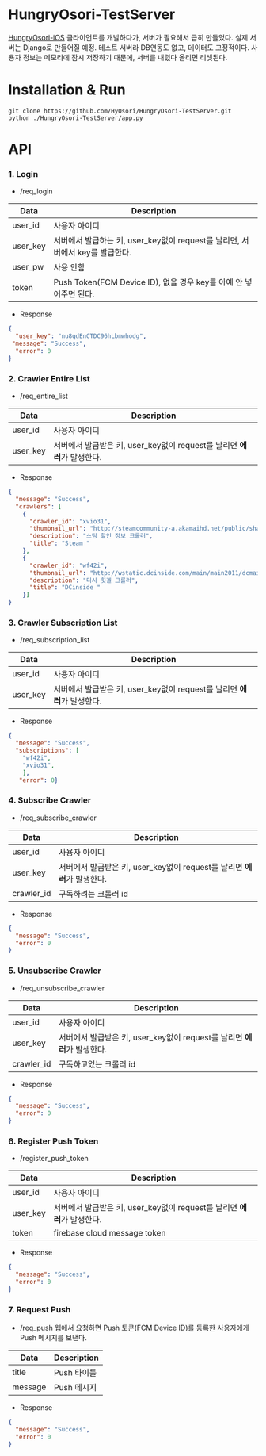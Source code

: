 # HungryOsori-TestServer
[HungryOsori-iOS](https://github.com/HyOsori/HungryOsori-iOS) 클라이언트를 개발하다가, 서버가 필요해서 급히 만들었다. 실제 서버는 Django로 만들어질 예정. 테스트 서버라 DB연동도 없고, 데이터도 고정적이다.
사용자 정보는 메모리에 잠시 저장하기 때문에, 서버를 내렸다 올리면 리셋된다.

# Installation & Run
```
git clone https://github.com/HyOsori/HungryOsori-TestServer.git
python ./HungryOsori-TestServer/app.py
```

# API
### 1. Login
- /req_login

|Data|Description|
|----|-----------|
|user_id|사용자 아이디|
|user_key|서버에서 발급하는 키, user_key없이 request를 날리면, 서버에서 key를 발급한다.|
|user_pw|사용 안함|
|token|Push Token(FCM Device ID), 없을 경우 key를 아예 안 넣어주면 된다.|

- Response
```JSON
{
  "user_key": "nu8qdEnCTDC96hLbmwhodg",
 "message": "Success",
  "error": 0
}
```

### 2. Crawler Entire List
- /req_entire_list

|Data|Description|
|----|-----------|
|user_id|사용자 아이디|
|user_key|서버에서 발급받은 키, user_key없이 request를 날리면 <B>에러</B>가 발생한다.|

- Response
```JSON
{
  "message": "Success",
  "crawlers": [
    {
      "crawler_id": "xvio31",
      "thumbnail_url": "http://steamcommunity-a.akamaihd.net/public/shared/images/header/globalheader_logo.png",
      "description": "스팀 할인 정보 크롤러",
      "title": "Steam "
    },
    {
      "crawler_id": "wf42i",
      "thumbnail_url": "http://wstatic.dcinside.com/main/main2011/dcmain/logo_swf/top_logo_160718.png",
      "description": "디시 힛겔 크롤러",
      "title": "DCinside "
    }]
}
```

###  3. Crawler Subscription List
- /req_subscription_list

|Data|Description|
|----|-----------|
|user_id|사용자 아이디|
|user_key|서버에서 발급받은 키, user_key없이 request를 날리면 <B>에러</B>가 발생한다.|

- Response
```JSON
{
  "message": "Success",
  "subscriptions": [
    "wf42i",
    "xvio31",
    ],
   "error": 0}
```

###  4. Subscribe Crawler
- /req_subscribe_crawler

|Data|Description|
|----|-----------|
|user_id|사용자 아이디|
|user_key|서버에서 발급받은 키, user_key없이 request를 날리면 <B>에러</B>가 발생한다.|
|crawler_id|구독하려는 크롤러 id|

- Response
```JSON
{
  "message": "Success",
  "error": 0
}
```

###  5. Unsubscribe Crawler
- /req_unsubscribe_crawler

|Data|Description|
|----|-----------|
|user_id|사용자 아이디|
|user_key|서버에서 발급받은 키, user_key없이 request를 날리면 <B>에러</B>가 발생한다.|
|crawler_id|구독하고있는 크롤러 id|

- Response
```JSON
{
  "message": "Success",
  "error": 0
}
```

###  6. Register Push Token
- /register_push_token

|Data|Description|
|----|-----------|
|user_id|사용자 아이디|
|user_key|서버에서 발급받은 키, user_key없이 request를 날리면 <B>에러</B>가 발생한다.|
|token|firebase cloud message token|

- Response
```JSON
{
  "message": "Success",
  "error": 0
}
```

###  7. Request Push
- /req_push
웹에서 요청하면 Push 토큰(FCM Device ID)를 등록한 사용자에게 Push 메시지를 보낸다.

|Data|Description|
|----|-----------|
|title|Push 타이틀|
|message|Push 메시지|

- Response
```JSON
{
  "message": "Success",
  "error": 0
}
```
